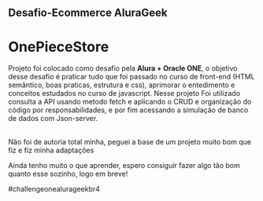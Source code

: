 <h2>Desafio-Ecommerce AluraGeek</h2>
<h1>OnePieceStore</h1>
Projeto foi colocado como desafio pela <strong>Alura + Oracle ONE</strong>, o objetivo desse desafio é praticar tudo que foi passado no curso de front-end (HTML semântico, boas praticas, estrutura e css), 
aprimorar o entedimento e conceitos estudados no curso de javascript.
Nesse projeto Foi utilizado consulta a API usando metodo fetch e aplicando o CRUD e organização do código por responsabilidades, e por fim acessando a simulação de banco de dados com Json-server.
</br></br>
<div>
  <p> Não foi de autoria total minha, peguei a base de um projeto muito bom que fiz e fiz minha adaptações</p>
  <p> Ainda tenho muito o que aprender, espero consiguir fazer algo tão bom quanto esse sozinho, logo em breve!</p>
  #challengeonealurageekbr4
</div>

